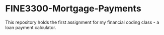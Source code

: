 # FINE3300-Mortgage-Payments
This repository holds the first assignment for my financial coding class - a loan payment calculator.
